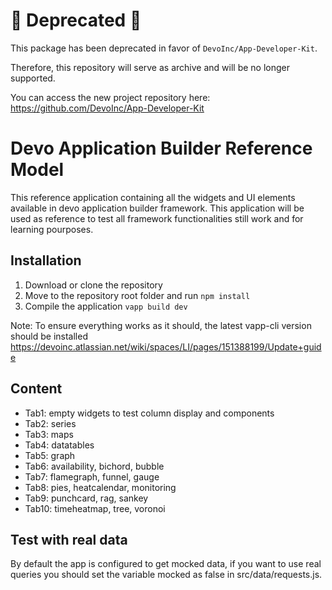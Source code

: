 # 🚨 Deprecated 🚨

This package has been deprecated in favor of `DevoInc/App-Developer-Kit`.

Therefore, this repository will serve as archive and will be no longer supported.

You can access the new project repository here: https://github.com/DevoInc/App-Developer-Kit

# Devo Application Builder Reference Model
This reference application containing all the widgets and UI elements available in devo application builder framework. 
This application will be used as reference to test all framework functionalities still work and for learning pourposes.

## Installation

1. Download or clone the repository
2. Move to the repository root folder and run `npm install`
3. Compile the application `vapp build dev`

Note: To ensure everything works as it should, the latest vapp-cli version should be installed 
https://devoinc.atlassian.net/wiki/spaces/LI/pages/151388199/Update+guide

## Content
- Tab1: empty widgets to test column display and components
- Tab2: series
- Tab3: maps
- Tab4: datatables
- Tab5: graph
- Tab6: availability, bichord, bubble
- Tab7: flamegraph, funnel, gauge
- Tab8: pies, heatcalendar, monitoring
- Tab9: punchcard, rag, sankey
- Tab10: timeheatmap, tree, voronoi

## Test with real data
By default the app is configured to get mocked data, if you want to use real queries you should set the variable mocked as false in src/data/requests.js.